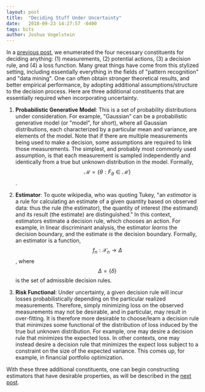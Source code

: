 ```yaml
---
layout: post
title:  "Deciding Stuff Under Uncertainty"
date:   2018-09-23 14:27:57 -0400
tags: bits
author: Joshua Vogelstein
---
```


In a [previous post](https://blog.neurodata.io/2018/09/22/deciding-stuff.html), we enumerated the four necessary constituents for deciding anything: (1) measurements, (2) potential actions, (3) a decision rule, and (4) a loss function.  Many great things have come from this stylized setting, including essentially everything in the fields of "pattern recognition" and "data mining". One can often obtain stronger theoretical results, and better empirical performance, by adopting additional assumptions/structure to the decision process. Here are three additional constituents that are essentially required when incorporating uncertainty.

1. **Probabilistic Generative Model**: This is a set of probability distributions under consideration.  For example, "Gaussian" can be a probabilistic generative model (or "model", for short), where all Gaussian distributions, each characterized by a particular mean and variance, are elements of the model.  Note that if there are multiple measurements being used to make a decision, some assumptions are required to link those measurements.  The simplest, and probably most commonly used assumption, is that each measurement is sampled independently and identically from a true but unknown distribution in the model. Formally, $$\mathcal{M} = \{\theta : F_\theta \in \mathcal{M} \}$$.

2. **Estimator**: To quote wikipedia, who was quoting Tukey, "an *estimator*   is a rule for calculating an estimate of a given quantity based on observed data: thus the rule (the estimator), the quantity of interest (the estimand) and its result (the estimate) are distinguished." In this context, estimators  estimate a decision rule, which chooses an action.   For example, in linear discriminant analysis, the estimator *learns* the decision boundary, and the estimate *is* the decision boundary.  Formally, an estimator is a function, $$f_n: \mathcal{X}_n \to \Delta$$, where $$\Delta = \{\delta\}$$ is the set of admissible decision rules.

3. **Risk Functional**: Under uncertainty, a given decision rule will incur losses probabilistically depending on the particular realized measurements.  Therefore, simply minimizing loss on the observed measurements may not be desirable, and in particular, may result in over-fitting.  It is therefore more desirable to choose/learn a decision rule that minimizes some functional of the distribution of loss induced by the true but unknown distribution.  For example, one may desire a decision rule that minimizes the expected loss.  In other contexts, one may instead desire a decision rule that minimizes the expect loss subject to a constraint on the size of the expected variance.  This comes up, for example, in financial portfolio optimization.


With these three additional constituents, one can begin constructing estimators that have desirable properties, as will be described in the [next post](https://blog.neurodata.io/2018/09/23/modeling-desiderata.html).



<!-- 3. **Estimator** (or **learner**):  Something, or someone, must take as input the measurements, and output an action.  A human can do this, or a mechanical devise, or some combination of the two, e.g., a human operating a computer.  Note, however, that mechanical devises, on their own (at least for now), cannot estimate/learn without human intervention. -->
